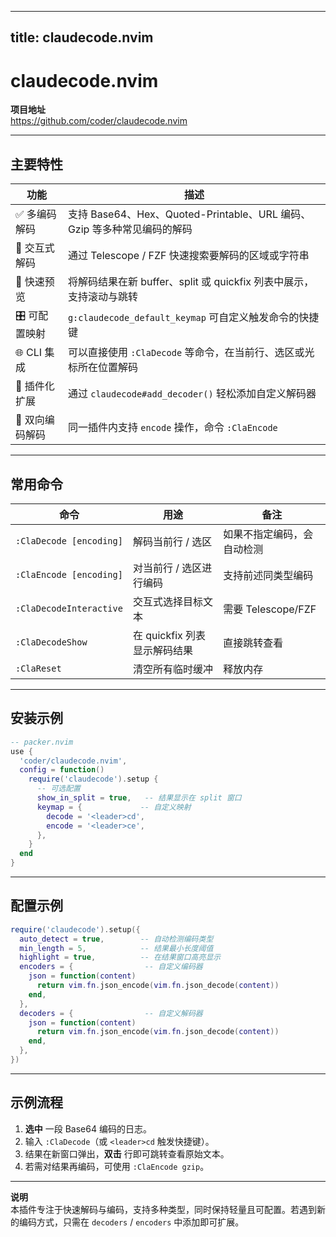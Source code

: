 
---
title: claudecode.nvim
---


# claudecode.nvim

**项目地址**  
<https://github.com/coder/claudecode.nvim>

---

## 主要特性

| 功能 | 描述 |
|------|------|
| ✅ 多编码解码 | 支持 Base64、Hex、Quoted-Printable、URL 编码、Gzip 等多种常见编码的解码 |
| 🔎 交互式解码 | 通过 Telescope / FZF 快速搜索要解码的区域或字符串 |
| 📁 快速预览 | 将解码结果在新 buffer、split 或 quickfix 列表中展示，支持滚动与跳转 |
| 🎛️ 可配置映射 | `g:claudecode_default_keymap` 可自定义触发命令的快捷键 |
| 🌐 CLI 集成 | 可以直接使用 `:ClaDecode` 等命令，在当前行、选区或光标所在位置解码 |
| 🧩 插件化扩展 | 通过 `claudecode#add_decoder()` 轻松添加自定义解码器 |
| 🔄 双向编码解码 | 同一插件内支持 `encode` 操作，命令 `:ClaEncode` |

---

## 常用命令

| 命令 | 用途 | 备注 |
|------|------|------|
| `:ClaDecode [encoding]` | 解码当前行 / 选区 | 如果不指定编码，会自动检测 |
| `:ClaEncode [encoding]` | 对当前行 / 选区进行编码 | 支持前述同类型编码 |
| `:ClaDecodeInteractive` | 交互式选择目标文本 | 需要 Telescope/FZF |
| `:ClaDecodeShow` | 在 quickfix 列表显示解码结果 | 直接跳转查看 |
| `:ClaReset` | 清空所有临时缓冲 | 释放内存 |

---

## 安装示例

```lua
-- packer.nvim
use {
  'coder/claudecode.nvim',
  config = function()
    require('claudecode').setup {
      -- 可选配置
      show_in_split = true,   -- 结果显示在 split 窗口
      keymap = {             -- 自定义映射
        decode = '<leader>cd',
        encode = '<leader>ce',
      },
    }
  end
}
```

---

## 配置示例

```lua
require('claudecode').setup({
  auto_detect = true,        -- 自动检测编码类型
  min_length = 5,            -- 结果最小长度阈值
  highlight = true,          -- 在结果窗口高亮显示
  encoders = {                -- 自定义编码器
    json = function(content)
      return vim.fn.json_encode(vim.fn.json_decode(content))
    end,
  },
  decoders = {                -- 自定义解码器
    json = function(content)
      return vim.fn.json_encode(vim.fn.json_decode(content))
    end,
  },
})
```

---

## 示例流程

1. **选中** 一段 Base64 编码的日志。
2. 输入 `:ClaDecode`（或 `<leader>cd` 触发快捷键）。
3. 结果在新窗口弹出，**双击** 行即可跳转查看原始文本。
4. 若需对结果再编码，可使用 `:ClaEncode gzip`。

---

**说明**  
本插件专注于快速解码与编码，支持多种类型，同时保持轻量且可配置。若遇到新的编码方式，只需在 `decoders` / `encoders` 中添加即可扩展。